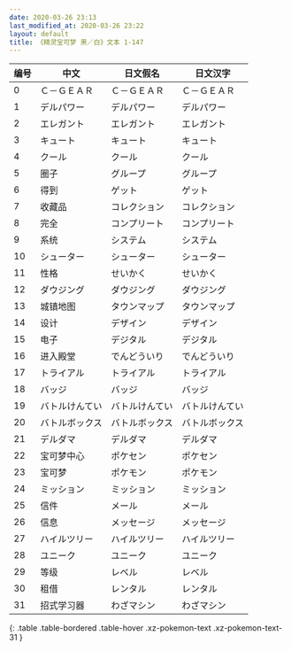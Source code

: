 ```yaml
---
date: 2020-03-26 23:13
last_modified_at: 2020-03-26 23:22
layout: default
title: 《精灵宝可梦 黑／白》文本 1-147
---
```

| 编号 | 中文 | 日文假名 | 日文汉字 |
| ---- | ---- | ---- | --- |
| 0 | Ｃ－ＧＥＡＲ | Ｃ－ＧＥＡＲ | Ｃ－ＧＥＡＲ |
| 1 | デルパワー | デルパワー | デルパワー |
| 2 | エレガント | エレガント | エレガント |
| 3 | キュート | キュート | キュート |
| 4 | クール | クール | クール |
| 5 | 圈子 | グループ | グループ |
| 6 | 得到 | ゲット | ゲット |
| 7 | 收藏品 | コレクション | コレクション |
| 8 | 完全 | コンプリート | コンプリート |
| 9 | 系统 | システム | システム |
| 10 | シューター | シューター | シューター |
| 11 | 性格 | せいかく | せいかく |
| 12 | ダウジング | ダウジング | ダウジング |
| 13 | 城镇地图 | タウンマップ | タウンマップ |
| 14 | 设计 | デザイン | デザイン |
| 15 | 电子 | デジタル | デジタル |
| 16 | 进入殿堂 | でんどういり | でんどういり |
| 17 | トライアル | トライアル | トライアル |
| 18 | バッジ | バッジ | バッジ |
| 19 | バトルけんてい | バトルけんてい | バトルけんてい |
| 20 | バトルボックス | バトルボックス | バトルボックス |
| 21 | デルダマ | デルダマ | デルダマ |
| 22 | 宝可梦中心 | ポケセン | ポケセン |
| 23 | 宝可梦 | ポケモン | ポケモン |
| 24 | ミッション | ミッション | ミッション |
| 25 | 信件 | メール | メール |
| 26 | 信息 | メッセージ | メッセージ |
| 27 | ハイルツリー | ハイルツリー | ハイルツリー |
| 28 | ユニーク | ユニーク | ユニーク |
| 29 | 等级 | レベル | レベル |
| 30 | 租借 | レンタル | レンタル |
| 31 | 招式学习器 | わざマシン | わざマシン |
{: .table .table-bordered .table-hover .xz-pokemon-text .xz-pokemon-text-31 }